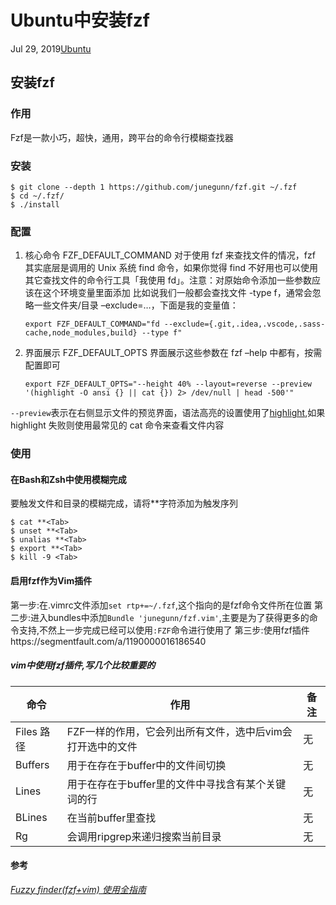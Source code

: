 # Ubuntu中安装fzf



Jul 29, 2019[Ubuntu](https://zjinc36.github.io/categories/Ubuntu/)

## 安装fzf

### 作用

Fzf是一款小巧，超快，通用，跨平台的命令行模糊查找器

### 安装

```
$ git clone --depth 1 https://github.com/junegunn/fzf.git ~/.fzf
$ cd ~/.fzf/
$ ./install
```

### 配置

1. 核心命令 FZF_DEFAULT_COMMAND
   对于使用 fzf 来查找文件的情况，fzf 其实底层是调用的 Unix 系统 find 命令，如果你觉得 find 不好用也可以使用其它查找文件的命令行工具「我使用 fd」。注意：对原始命令添加一些参数应该在这个环境变量里面添加
   比如说我们一般都会查找文件 -type f，通常会忽略一些文件夹/目录 –exclude=…，下面是我的变量值：

   ```
   export FZF_DEFAULT_COMMAND="fd --exclude={.git,.idea,.vscode,.sass-cache,node_modules,build} --type f"
   ```

2. 界面展示 FZF_DEFAULT_OPTS
   界面展示这些参数在 fzf –help 中都有，按需配置即可

   ```
   export FZF_DEFAULT_OPTS="--height 40% --layout=reverse --preview '(highlight -O ansi {} || cat {}) 2> /dev/null | head -500'"
   ```

`--preview`表示在右侧显示文件的预览界面，语法高亮的设置使用了[highlight](http://www.andre-simon.de/doku/highlight/en/install.php),如果 highlight 失败则使用最常见的 cat 命令来查看文件内容

### 使用

#### 在Bash和Zsh中使用模糊完成

要触发文件和目录的模糊完成，请将**字符添加为触发序列

```
$ cat **<Tab>
$ unset **<Tab>
$ unalias **<Tab>
$ export **<Tab>
$ kill -9 <Tab>
```

#### 启用fzf作为Vim插件

第一步:在.vimrc文件添加`set rtp+=~/.fzf`,这个指向的是fzf命令文件所在位置
第二步:进入bundles中添加`Bundle 'junegunn/fzf.vim'`,主要是为了获得更多的命令支持,不然上一步完成已经可以使用`:FZF`命令进行使用了
第三步:使用fzf插件https://segmentfault.com/a/1190000016186540

##### vim中使用fzf插件,写几个比较重要的

| 命令       | 作用                                                       | 备注 |
| ---------- | ---------------------------------------------------------- | ---- |
| Files 路径 | FZF一样的作用，它会列出所有文件，选中后vim会打开选中的文件 | 无   |
| Buffers    | 用于在存在于buffer中的文件间切换                           | 无   |
| Lines      | 用于在存在于buffer里的文件中寻找含有某个关键词的行         | 无   |
| BLines     | 在当前buffer里查找                                         | 无   |
| Rg         | 会调用ripgrep来递归搜索当前目录                            | 无   |

#### 参考

[*Fuzzy finder(fzf+vim) 使用全指南*](https://keelii.com/2018/08/12/fuzzy-finder-full-guide/)